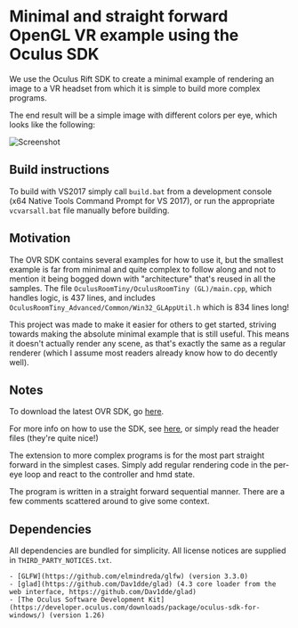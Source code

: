 # Minimal and straight forward OpenGL VR example using the Oculus SDK

We use the Oculus Rift SDK to create a minimal example of rendering an image to a VR headset from which it is simple to build more complex programs.

The end result will be a simple image with different colors per eye, which looks like the following:

![Screenshot](https://i.imgur.com/Q9i0yyA.png)


## Build instructions
To build with VS2017 simply call `build.bat` from a development console (x64 Native Tools Command Prompt for VS 2017), or run the appropriate `vcvarsall.bat` file manually before building. 


## Motivation

The OVR SDK contains several examples for how to use it, but the smallest example is far from minimal and quite complex to follow along and not to mention it being bogged down with "architecture" that's reused in all the samples. The file `OculusRoomTiny/OculusRoomTiny (GL)/main.cpp`, which handles logic, is 437 lines, and includes `OculusRoomTiny_Advanced/Common/Win32_GLAppUtil.h` which is 834 lines long! 

This project was made to make it easier for others to get started, striving towards making the absolute minimal example that is still useful. This means it doesn't actually render any scene, as that's exactly the same as a regular renderer (which I assume most readers already know how to do decently well). 


## Notes

To download the latest OVR SDK, go [here](https://developer.oculus.com/downloads/package/oculus-sdk-for-windows/). 

For more info on how to use the SDK, see [here](https://developer.oculus.com/documentation/pcsdk/latest/concepts/book-gsg/), or simply read the header files (they're quite nice!)

The extension to more complex programs is for the most part straight forward in the simplest cases. Simply add regular rendering code in the per-eye loop and react to the controller and hmd state. 

The program is written in a straight forward sequential manner. There are a few comments scattered around to give some context.


## Dependencies
All dependencies are bundled for simplicity. All license notices are supplied in `THIRD_PARTY_NOTICES.txt`. 

	- [GLFW](https://github.com/elmindreda/glfw) (version 3.3.0)
	- [glad](https://github.com/Dav1dde/glad) (4.3 core loader from the web interface, https://github.com/Dav1dde/glad)
	- [The Oculus Software Development Kit](https://developer.oculus.com/downloads/package/oculus-sdk-for-windows/) (version 1.26)

